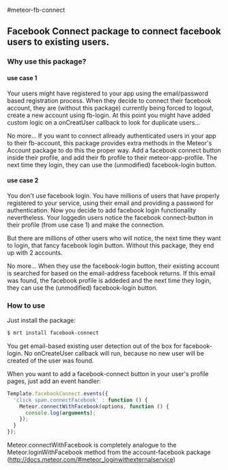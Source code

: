 #meteor-fb-connect

## Facebook Connect package to connect facebook users to existing users.

### Why use this package?

#### use case 1
Your users might have registered to your app using the email/password based registration process. When they decide to connect their facebook account, they are (without this package) currently being forced to logout, create a new account using fb-login. At this point you might have added custom logic on a onCreatUser callback to look for duplicate users...

No more... If you want to connect allready authenticated users in your app to their fb-account, this package provides extra methods in the Meteor's Account package to do this the proper way. Add a facebook connect button inside their profile, and add their fb profile to their meteor-app-profile. The next time they login, they can use the (unmodified) facebook-login button.

#### use case 2
You don't use facebook login. You have millions of users that have properly registered to your service, using their email and providing a password for authentication. Now you decide to add facebook login functionality nevertheless. Your loggedin users notice the facebook connect-button in their profile (from use case 1) and make the connection.

But there are millions of other users who will notice, the next time they want to login, that fancy facebook login button. Without this package, they end up with 2 accounts.

No more... When they use the facebook-login button, their existing account is searched for based on the email-address facebook returns. If this email was found, the facebook profile is addeded and the next time they login, they can use the (unmodified) facebook-login button.

### How to use
Just install the package:
```bash
$ mrt install facebook-connect
```

You get email-based existing user detection out of the box for facebook-login. No onCreateUser callback will run, because no new user will be created of the user was found.

When you want to add a facebook-connect button in your user's profile pages, just add an event handler:

```javascript
Template.facebookConnect.events({
  'click span.connectFacebook' : function () {
    Meteor.connectWithFacebook(options, function () {
      console.log(arguments);
    });
  }
});
```

Meteor.connectWithFacebook is completely analogue to the Meteor.loginWithFacebook method from the account-facebook package (http://docs.meteor.com/#meteor_loginwithexternalservice)